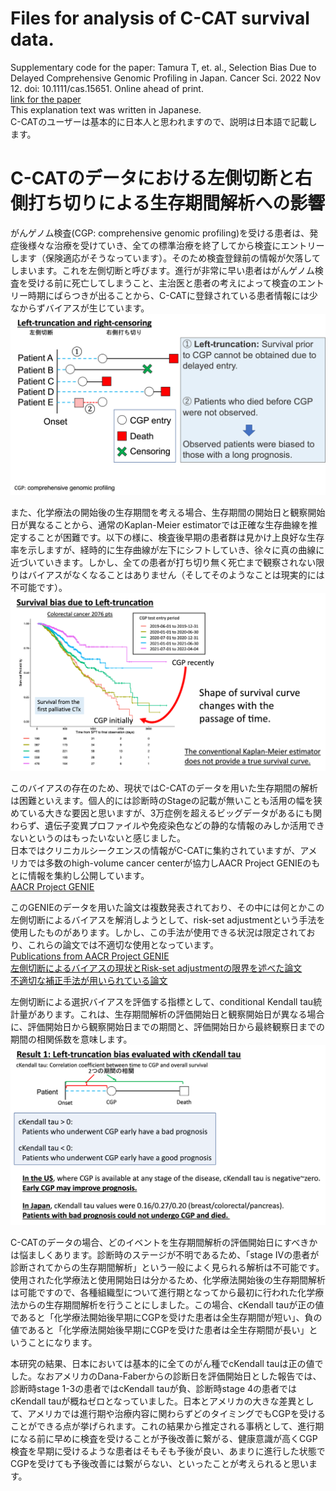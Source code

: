 # Files for analysis of C-CAT survival data.  
Supplementary code for the paper: Tamura T, et. al., Selection Bias Due to Delayed Comprehensive Genomic Profiling in Japan. Cancer Sci. 2022 Nov 12.  doi: 10.1111/cas.15651. Online ahead of print.  
[link for the paper](https://onlinelibrary.wiley.com/doi/10.1111/cas.15651)  
This explanation text was written in Japanese.  
C-CATのユーザーは基本的に日本人と思われますので、説明は日本語で記載します。  

# C-CATのデータにおける左側切断と右側打ち切りによる生存期間解析への影響
がんゲノム検査(CGP: comprehensive genomic profiling)を受ける患者は、発症後様々な治療を受けていき、全ての標準治療を終了してから検査にエントリーします（保険適応がそうなっています）。そのため検査登録前の情報が欠落してしまいます。これを左側切断と呼びます。進行が非常に早い患者はがんゲノム検査を受ける前に死亡してしまうこと、主治医と患者の考えによって検査のエントリー時期にばらつきが出ることから、C-CATに登録されている患者情報には少なからずバイアスが生じています。    
![Figure_1, explanation for left-truncation](github_1.png)    

また、化学療法の開始後の生存期間を考える場合、生存期間の開始日と観察開始日が異なることから、通常のKaplan-Meier estimatorでは正確な生存曲線を推定することが困難です。以下の様に、検査後早期の患者群は見かけ上良好な生存率を示しますが、経時的に生存曲線が左下にシフトしていき、徐々に真の曲線に近づいていきます。しかし、全ての患者が打ち切り無く死亡まで観察されない限りはバイアスがなくなることはありません（そしてそのようなことは現実的には不可能です）。    
![Figure_2, explanation for survival curve shift](github_2.png)    

このバイアスの存在のため、現状ではC-CATのデータを用いた生存期間の解析は困難といえます。個人的には診断時のStageの記載が無いことも活用の幅を狭めている大きな要因と思いますが、3万症例を超えるビッグデータがあるにも関わらず、遺伝子変異プロファイルや免疫染色などの静的な情報のみしか活用できないというのはもったいないと感じました。  
日本ではクリニカルシークエンスの情報がC-CATに集約されていますが、アメリカでは多数のhigh-volume cancer centerが協力しAACR Project GENIEのもとに情報を集約し公開しています。  
[AACR Project GENIE](https://www.aacr.org/professionals/research/aacr-project-genie/)    

このGENIEのデータを用いた論文は複数発表されており、その中には何とかこの左側切断によるバイアスを解消しようとして、risk-set adjustmentという手法を使用したものがあります。しかし、この手法が使用できる状況は限定されており、これらの論文では不適切な使用となっています。    
[Publications from AACR Project GENIE](https://www.aacr.org/professionals/research/aacr-project-genie/aacr-project-genie-publications/)  
[左側切断によるバイアスの現状とRisk-set adjustmentの限界を述べた論文](https://www.ncbi.nlm.nih.gov/pmc/articles/PMC9190030/)  
[不適切な補正手法が用いられている論文](https://aacrjournals.org/cancerdiscovery/article/10/4/526/2419/Characteristics-and-Outcome-of-AKT1E17K-Mutant)    

左側切断による選択バイアスを評価する指標として、conditional Kendall tau統計量があります。これは、生存期間解析の評価開始日と観察開始日が異なる場合に、評価開始日から観察開始日までの期間と、評価開始日から最終観察日までの期間の相関係数を意味します。    
![Figure_3, explanation for cKendall tau](github_3.png)    

C-CATのデータの場合、どのイベントを生存期間解析の評価開始日にすべきかは悩ましくあります。診断時のステージが不明であるため、「stage IVの患者が診断されてからの生存期間解析」という一般によく見られる解析は不可能です。使用された化学療法と使用開始日は分かるため、化学療法開始後の生存期間解析は可能ですので、各種組織型について進行期となってから最初に行われた化学療法からの生存期間解析を行うことにしました。この場合、cKendall tauが正の値であると「化学療法開始後早期にCGPを受けた患者は全生存期間が短い」、負の値であると「化学療法開始後早期にCGPを受けた患者は全生存期間が長い」ということになります。      

本研究の結果、日本においては基本的に全てのがん種でcKendall tauは正の値でした。なおアメリカのDana-Faberからの診断日を評価開始日とした報告では、診断時stage 1-3の患者ではcKendall tauが負、診断時stage 4の患者ではcKendall tauが概ねゼロとなっていました。日本とアメリカの大きな差異として、アメリカでは進行期や治療内容に関わらずどのタイミングでもCGPを受けることができる点が挙げられます。これの結果から推定される事柄として、進行期になる前に早めに検査を受けることが予後改善に繋がる、健康意識が高くCGP検査を早期に受けるような患者はそもそも予後が良い、あまりに進行した状態でCGPを受けても予後改善には繋がらない、といったことが考えられると思います。    




